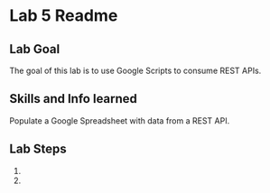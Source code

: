 # Lab 5 Readme

## Lab Goal

The goal of this lab is to use Google Scripts to consume REST APIs.

## Skills and Info learned

Populate a Google Spreadsheet with data from a REST API.

## Lab Steps

1. 
2. 

